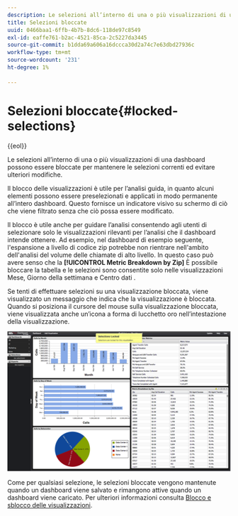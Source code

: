 ```yaml
---
description: Le selezioni all’interno di una o più visualizzazioni di una dashboard possono essere bloccate per mantenere le selezioni correnti ed evitare ulteriori modifiche.
title: Selezioni bloccate
uuid: 0466baa1-6ffb-4b7b-8dc6-118de97c8549
exl-id: eaffe761-b2ac-4521-85ca-2c5227da3445
source-git-commit: b1dda69a606a16dccca30d2a74c7e63dbd27936c
workflow-type: tm+mt
source-wordcount: '231'
ht-degree: 1%

---
```


# Selezioni bloccate{#locked-selections}

{{eol}}

Le selezioni all’interno di una o più visualizzazioni di una dashboard possono essere bloccate per mantenere le selezioni correnti ed evitare ulteriori modifiche.

Il blocco delle visualizzazioni è utile per l’analisi guida, in quanto alcuni elementi possono essere preselezionati e applicati in modo permanente all’intero dashboard. Questo fornisce un indicatore visivo su schermo di ciò che viene filtrato senza che ciò possa essere modificato.

Il blocco è utile anche per guidare l’analisi consentendo agli utenti di selezionare solo le visualizzazioni rilevanti per l’analisi che il dashboard intende ottenere. Ad esempio, nel dashboard di esempio seguente, l&#39;espansione a livello di codice zip potrebbe non rientrare nell&#39;ambito dell&#39;analisi del volume delle chiamate di alto livello. In questo caso può avere senso che la **[!UICONTROL Metric Breakdown by Zip]** È possibile bloccare la tabella e le selezioni sono consentite solo nelle visualizzazioni Mese, Giorno della settimana e Centro dati .

Se tenti di effettuare selezioni su una visualizzazione bloccata, viene visualizzato un messaggio che indica che la visualizzazione è bloccata. Quando si posiziona il cursore del mouse sulla visualizzazione bloccata, viene visualizzata anche un’icona a forma di lucchetto oro nell’intestazione della visualizzazione.

![](assets/selection_locked.png)

Come per qualsiasi selezione, le selezioni bloccate vengono mantenute quando un dashboard viene salvato e rimangono attive quando un dashboard viene caricato. Per ulteriori informazioni consulta [Blocco e sblocco delle visualizzazioni](../../../home/c-adobe-data-workbench-dashboard/c-visualizations/c-manipulating-visualizations/c-locking-and-unlocking-visualizations.md#concept-9215bcdd5bb44dee8d92ef0cc82f44d2).

